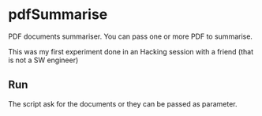 # pdfSummarise

PDF documents summariser. You can pass one or more PDF to summarise.

This was my first experiment done in an Hacking session with a friend (that is not a SW engineer)


## Run

The script ask for the documents or they can be passed as parameter.
